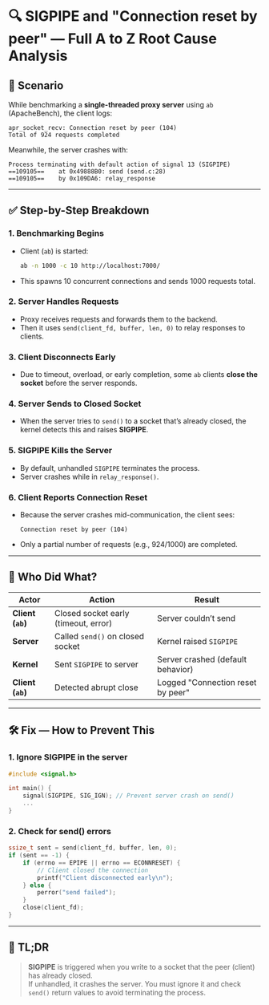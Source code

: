 # 🔍 SIGPIPE and "Connection reset by peer" — Full A to Z Root Cause Analysis

## 📌 Scenario
While benchmarking a **single-threaded proxy server** using `ab` (ApacheBench), the client logs:
```
apr_socket_recv: Connection reset by peer (104)
Total of 924 requests completed
```
Meanwhile, the server crashes with:
```
Process terminating with default action of signal 13 (SIGPIPE)
==109105==    at 0x49888B0: send (send.c:28)
==109105==    by 0x109DA6: relay_response
```

---

## ✅ Step-by-Step Breakdown

### 1. **Benchmarking Begins**
- Client (`ab`) is started:
  ```bash
  ab -n 1000 -c 10 http://localhost:7000/
  ```
- This spawns 10 concurrent connections and sends 1000 requests total.

### 2. **Server Handles Requests**
- Proxy receives requests and forwards them to the backend.
- Then it uses `send(client_fd, buffer, len, 0)` to relay responses to clients.

### 3. **Client Disconnects Early**
- Due to timeout, overload, or early completion, some `ab` clients **close the socket** before the server responds.

### 4. **Server Sends to Closed Socket**
- When the server tries to `send()` to a socket that’s already closed, the kernel detects this and raises **SIGPIPE**.

### 5. **SIGPIPE Kills the Server**
- By default, unhandled `SIGPIPE` terminates the process.
- Server crashes while in `relay_response()`.

### 6. **Client Reports Connection Reset**
- Because the server crashes mid-communication, the client sees:
  ```
  Connection reset by peer (104)
  ```
- Only a partial number of requests (e.g., 924/1000) are completed.

---

## 🔄 Who Did What?

| Actor         | Action                                      | Result                            |
|---------------|---------------------------------------------|-----------------------------------|
| **Client (`ab`)** | Closed socket early (timeout, error)         | Server couldn’t send              |
| **Server**        | Called `send()` on closed socket             | Kernel raised `SIGPIPE`           |
| **Kernel**        | Sent `SIGPIPE` to server                     | Server crashed (default behavior) |
| **Client (`ab`)** | Detected abrupt close                        | Logged "Connection reset by peer" |

---

## 🛠️ Fix — How to Prevent This

### 1. **Ignore SIGPIPE in the server**
```c
#include <signal.h>

int main() {
    signal(SIGPIPE, SIG_IGN); // Prevent server crash on send()
    ...
}
```

### 2. **Check for send() errors**
```c
ssize_t sent = send(client_fd, buffer, len, 0);
if (sent == -1) {
    if (errno == EPIPE || errno == ECONNRESET) {
        // Client closed the connection
        printf("Client disconnected early\n");
    } else {
        perror("send failed");
    }
    close(client_fd);
}
```

---

## 🧠 TL;DR

> **SIGPIPE** is triggered when you write to a socket that the peer (client) has already closed.  
> If unhandled, it crashes the server. You must ignore it and check `send()` return values to avoid terminating the process.
